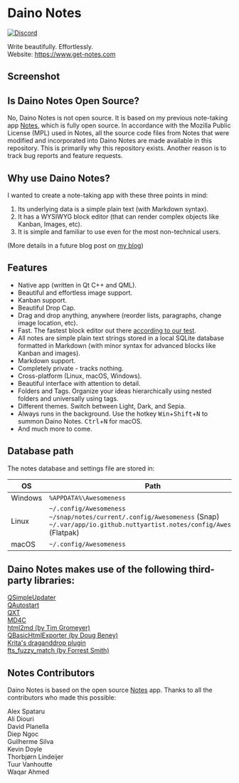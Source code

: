 # Daino Notes

[![Discord](https://dcbadge.vercel.app/api/server/D3KeTqeq6A?style=flat)](https://discord.gg/D3KeTqeq6A)

Write beautifully. Effortlessly.  
Website: https://www.get-notes.com

## Screenshot

## Is Daino Notes Open Source?

No, Daino Notes is not open source. It is based on my previous note-taking app [Notes](https://github.com/nuttyartist/notes), which is fully open source.
In accordance with the Mozilla Public License (MPL) used in Notes, all the source code files from Notes that were modified and incorporated into Daino Notes are made available in this repository.
This is primarily why this repository exists. Another reason is to track bug reports and feature requests.

## Why use Daino Notes?

I wanted to create a note-taking app with these three points in mind:

1. Its underlying data is a simple plain text (with Markdown syntax).
2. It has a WYSIWYG block editor (that can render complex objects like Kanban, Images, etc).
3. It is simple and familiar to use even for the most non-technical users.

(More details in a future blog post on [my blog](https://rubymamistvalove.com))

## Features

- Native app (written in Qt C++ and QML).
- Beautiful and effortless image support.
- Kanban support.
- Beautiful Drop Cap.
- Drag and drop anything, anywhere (reorder lists, paragraphs, change image location, etc).
- Fast. The fastest block editor out there [according to our test](https://www.get-notes.com).
- All notes are simple plain text strings stored in a local SQLite database formatted in Markdown (with minor syntax for advanced blocks like Kanban and images).
- Markdown support.
- Completely private - tracks nothing.
- Cross-platform (Linux, macOS, Windows).
- Beautiful interface with attention to detail.
- Folders and Tags. Organize your ideas hierarchically using nested folders and universally using tags.
- Different themes. Switch between Light, Dark, and Sepia.
- Always runs in the background. Use the hotkey <kbd>Win</kbd>+<kbd>Shift</kbd>+<kbd>N</kbd> to summon Daino Notes. <kbd>Ctrl</kbd>+<kbd>N</kbd> for macOS.
- And much more to come.

## Database path

The notes database and settings file are stored in:

| OS      | Path                                                                                                                                                  |
| ------- | ----------------------------------------------------------------------------------------------------------------------------------------------------- |
| Windows | `%APPDATA%\Awesomeness`                                                                                                                               |
| Linux   | `~/.config/Awesomeness`<br>`~/snap/notes/current/.config/Awesomeness` (Snap)<br>`~/.var/app/io.github.nuttyartist.notes/config/Awesomeness` (Flatpak) |
| macOS   | `~/.config/Awesomeness`                                                                                                                               |

## Daino Notes makes use of the following third-party libraries:

[QSimpleUpdater](https://github.com/alex-spataru/QSimpleUpdater)  
[QAutostart](https://github.com/b00f/qautostart)  
[QXT](https://bitbucket.org/libqxt/libqxt/src/master/)  
[MD4C](https://github.com/mity/md4c)  
[html2md (by Tim Gromeyer)](https://github.com/tim-gromeyer/html2md)  
[QBasicHtmlExporter (by Doug Beney)](https://github.com/Open-App-Library/QBasicHtmlExporter)  
[Krita's draganddrop plugin](https://invent.kde.org/graphics/krita/-/tree/master/libs/libqml/plugins/draganddrop)  
[fts_fuzzy_match (by Forrest Smith)](https://github.com/forrestthewoods/lib_fts/blob/master/code/fts_fuzzy_match.h)

## Notes Contributors

Daino Notes is based on the open source [Notes](https://github.com/nuttyartist/notes) app. Thanks to all the contributors who made this possible:

Alex Spataru  
Ali Diouri  
David Planella  
Diep Ngoc  
Guilherme Silva  
Kevin Doyle  
Thorbjørn Lindeijer  
Tuur Vanhoutte  
Waqar Ahmed
